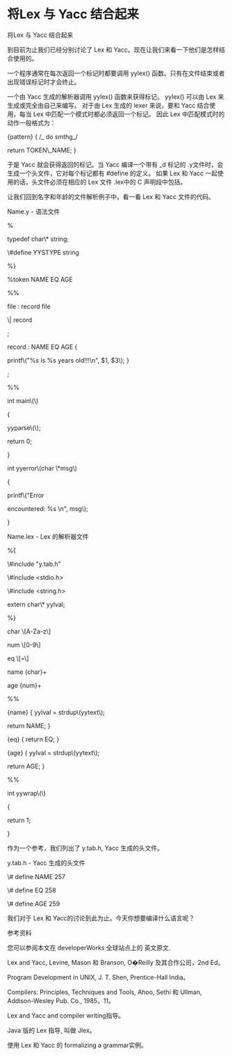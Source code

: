 # 将Lex 与 Yacc 结合起来

将Lex 与 Yacc 结合起来

到目前为止我们已经分别讨论了 Lex 和 Yacc。现在让我们来看一下他们是怎样结合使用的。

一个程序通常在每次返回一个标记时都要调用 yylex\(\) 函数。只有在文件结束或者出现错误标记时才会终止。

一个由 Yacc 生成的解析器调用 yylex\(\) 函数来获得标记。 yylex\(\) 可以由 Lex 来生成或完全由自己来编写。 对于由 Lex 生成的 lexer 来说，要和 Yacc 结合使用，每当 Lex 中匹配一个模式时都必须返回一个标记。 因此 Lex 中匹配模式时的动作一般格式为：

{pattern} { /\_ do smthg\_/

return TOKEN\\_NAME; }

于是 Yacc 就会获得返回的标记。当 Yacc 编译一个带有 \_d 标记的 .y文件时，会生成一个头文件，它对每个标记都有 \#define 的定义。 如果 Lex 和 Yacc 一起使用的话，头文件必须在相应的 Lex 文件 .lex中的 C 声明段中包括。

让我们回到名字和年龄的文件解析例子中，看一看 Lex 和 Yacc 文件的代码。

Name.y - 语法文件

%

typedef char\\* string;

\\#define YYSTYPE string

%}

%token NAME EQ AGE

%%

file : record file

\\| record

;

record : NAME EQ AGE {

printf\\("%s is %s years old!!!\n", $1, $3\\); }

;

%%

int main\\(\\)

{

yyparse\\(\\);

return 0;

}

int yyerror\\(char \\*msg\\)

{

printf\\("Error

encountered: %s \n", msg\\);

}

Name.lex - Lex 的解析器文件

%{

\\#include "y.tab.h"

\\#include &lt;stdio.h&gt;

\\#include &lt;string.h&gt;

extern char\\* yylval;

%}

char \\[A-Za-z\\]

num \\[0-9\\]

eq \\[=\\]

name {char}+

age {num}+

%%

{name} { yylval = strdup\\(yytext\\);

return NAME; }

{eq} { return EQ; }

{age} { yylval = strdup\\(yytext\\);

return AGE; }

%%

int yywrap\\(\\)

{

return 1;

}

作为一个参考，我们列出了 y.tab.h, Yacc 生成的头文件。

y.tab.h - Yacc 生成的头文件

\\# define NAME 257

\\# define EQ 258

\\# define AGE 259

我们对于 Lex 和 Yacc的讨论到此为止。今天你想要编译什么语言呢？

参考资料

您可以参阅本文在 developerWorks 全球站点上的 英文原文.

Lex and Yacc, Levine, Mason 和 Branson, O�Reilly 及其合作公司，2nd Ed。

Program Development in UNIX, J. T. Shen, Prentice-Hall India。

Compilers: Principles, Techniques and Tools, Ahoo, Sethi 和 Ullman, Addison-Wesley Pub. Co., 1985，11。

Lex and Yacc and compiler writing指导。

Java 版的 Lex 指导, 叫做 Jlex。

使用 Lex 和 Yacc 的 formalizing a grammar实例。

